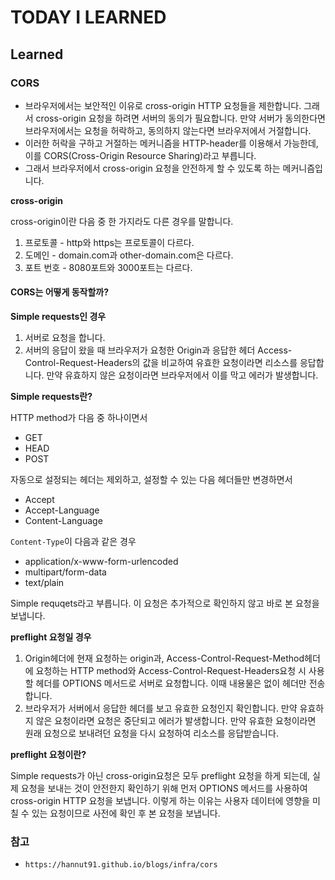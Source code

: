 # TODAY I LEARNED

## Learned

### CORS

- 브라우저에서는 보안적인 이유로 cross-origin HTTP 요청들을 제한합니다. 그래서 cross-origin 요청을 하려면 서버의 동의가 필요합니다. 만약 서버가 동의한다면 브라우저에서는 요청을 허락하고, 동의하지 않는다면 브라우저에서 거절합니다.
- 이러한 허락을 구하고 거절하는 메커니즘을 HTTP-header를 이용해서 가능한데, 이를 CORS(Cross-Origin Resource Sharing)라고 부릅니다.
- 그래서 브라우저에서 cross-origin 요청을 안전하게 할 수 있도록 하는 메커니즘입니다.

**cross-origin**

cross-origin이란 다음 중 한 가지라도 다른 경우를 말합니다.

1. 프로토콜 - http와 https는 프로토콜이 다르다.
2. 도메인 - domain.com과 other-domain.com은 다르다.
3. 포트 번호 - 8080포트와 3000포트는 다르다.

#### CORS는 어떻게 동작할까?

**Simple requests인 경우**

1. 서버로 요청을 합니다.
2. 서버의 응답이 왔을 때 브라우저가 요청한 Origin과 응답한 헤더 Access-Control-Request-Headers의 값을 비교하여 유효한 요청이라면 리소스를 응답합니다. 만약 유효하지 않은 요청이라면 브라우저에서 이를 막고 에러가 발생합니다.

**Simple requests란?**

HTTP method가 다음 중 하나이면서

- GET
- HEAD
- POST

자동으로 설정되는 헤더는 제외하고, 설정할 수 있는 다음 헤더들만 변경하면서

- Accept
- Accept-Language
- Content-Language

`Content-Type`이 다음과 같은 경우

- application/x-www-form-urlencoded
- multipart/form-data
- text/plain

Simple requqets라고 부릅니다. 이 요청은 추가적으로 확인하지 않고 바로 본 요청을 보냅니다.

**preflight 요청일 경우**

1. Origin헤더에 현재 요청하는 origin과, Access-Control-Request-Method헤더에 요청하는 HTTP method와 Access-Control-Request-Headers요청 시 사용할 헤더를 OPTIONS 메서드로 서버로 요청합니다. 이때 내용물은 없이 헤더만 전송합니다.
2. 브라우저가 서버에서 응답한 헤더를 보고 유효한 요청인지 확인합니다. 만약 유효하지 않은 요청이라면 요청은 중단되고 에러가 발생합니다. 만약 유효한 요청이라면 원래 요청으로 보내려던 요청을 다시 요청하여 리소스를 응답받습니다.

**preflight 요청이란?**

Simple requests가 아닌 cross-origin요청은 모두 preflight 요청을 하게 되는데, 실제 요청을 보내는 것이 안전한지 확인하기 위해 먼저 OPTIONS 메서드를 사용하여 cross-origin HTTP 요청을 보냅니다. 이렇게 하는 이유는 사용자 데이터에 영향을 미칠 수 있는 요청이므로 사전에 확인 후 본 요청을 보냅니다.

### 참고

- `https://hannut91.github.io/blogs/infra/cors`

